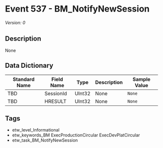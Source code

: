 # Event 537 - BM_NotifyNewSession
###### Version: 0

## Description
None

## Data Dictionary
|Standard Name|Field Name|Type|Description|Sample Value|
|---|---|---|---|---|
|TBD|SessionId|UInt32|None|`None`|
|TBD|HRESULT|UInt32|None|`None`|

## Tags
* etw_level_Informational
* etw_keywords_BM ExecProductionCircular ExecDevPlatCircular
* etw_task_BM_NotifyNewSession